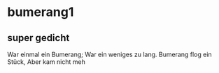 # bumerang1

## super gedicht
War einmal ein Bumerang;
War ein weniges zu lang.
Bumerang flog ein Stück,
Aber kam nicht meh
